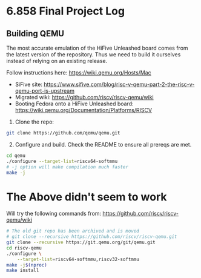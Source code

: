# 6.858 Final Project Log
## Building QEMU
The most accurate emulation of the HiFive Unleashed board comes from the latest version of the repository. Thus we need to build it ourselves instead of relying on an existing release.

Follow instructions here: https://wiki.qemu.org/Hosts/Mac

* SiFive site: https://www.sifive.com/blog/risc-v-qemu-part-2-the-risc-v-qemu-port-is-upstream
* Migrated wiki: https://github.com/riscv/riscv-qemu/wiki
* Booting Fedora onto a HiFive Unleashed board: https://wiki.qemu.org/Documentation/Platforms/RISCV


1. Clone the repo:
```bash
git clone https://github.com/qemu/qemu.git
```

2. Configure and build. Check the README to ensure all prereqs are met.
```bash
cd qemu
./configure --target-list=riscv64-softmmu
# -j option will make compilation much faster
make -j
```

# The Above didn't seem to work

Will try the following commands from: https://github.com/riscv/riscv-qemu/wiki

```bash
# The old git repo has been archived and is moved 
# git clone --recursive https://github.com/riscv/riscv-qemu.git
git clone --recursive https://git.qemu.org/git/qemu.git
cd riscv-qemu
./configure \
    --target-list=riscv64-softmmu,riscv32-softmmu
make -j$(nproc)
make install
```
